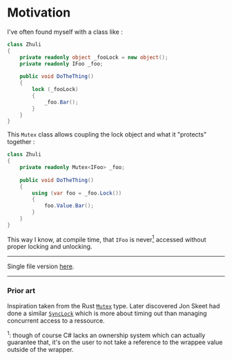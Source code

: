 # Motivation

I've often found myself with a class like :

```cs
class Zhuli
{
    private readonly object _fooLock = new object();
    private readonly IFoo _foo;
    
    public void DoTheThing()
    {
        lock (_fooLock)
        {
            _foo.Bar();
        }
    }
}
```

This `Mutex` class allows coupling the lock object and what it "protects" together :

```cs
class Zhuli
{
    private readonly Mutex<IFoo> _foo;
    
    public void DoTheThing()
    {
        using (var foo = _foo.Lock())
        {
            foo.Value.Bar();
        }
    }
}
```

This way I know, at compile time, that `IFoo` is never[<sup>1</sup>](#note-1) accessed without proper locking and unlocking.

___

Single file version [here][gist].

[gist]: https://gist.github.com/jRimbault/d2640e9d8ff3b998d66fbc4a57cf7e0b

___

### Prior art

Inspiration taken from the Rust [`Mutex`][RustMutex] type. Later discovered Jon Skeet had done a similar [`SyncLock`][SyncLock] which is more about timing out than managing concurrent access to a ressource.


<sup id="note-1">1</sup>: though of course C# lacks an ownership system which can actually guarantee that, it's on the user to not take a reference to the wrappee value outside of the wrapper.

[RustMutex]: https://doc.rust-lang.org/stable/std/sync/struct.Mutex.html
[SyncLock]: https://jonskeet.uk/csharp/miscutil/usage/locking.html
